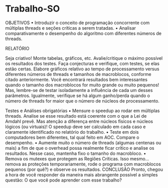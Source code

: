 # Trabalho-SO

OBJETIVOS
• Introduzir o conceito de programação concorrente com múltiplas threads e seções críticas a serem tratadas.
• Analisar comparativamente o desempenho do algoritmo com diferentes números de threads.


RELATÓRIO

Seja criativo! Monte tabelas, gráficos, etc. Avalie/critique o máximo possível os resultados dos testes. Faça conjecturas e verifique, com testes, se elas estão certas.
Elabore gráficos relativo ao tempo de processamento versus diferentes números de threads e tamanhos de macroblocos,
conforme citado anteriormente. Você encontrará resultados bem interessantes quando o tamanho dos macroblocos for muito
grande ou muito pequenos! Mas, lembre-se de testar isoladamente a influência de cada um desses parâmetros.
Igualmente, verifique se há algum ganho/perda quando o número de threads for maior que o número de núcleos de
processamento.

Testes e Análises obrigatórias
• Mensure o speedup ao rodar em múltiplas threads. Analise se esse resultado está coerente com o que a Lei de Amdahl
prevê. Mas atenção a diferença entre núcleos físicos e núcleos lógicos (ou virtuais)! O speedup deve ser calculado em
cada caso e claramente identificado no relatório do trabalho.
• Teste em dois computadores bem diferentes, tal qual feito em AOC. Compare o desempenho.
• Aumente muito o número de threads (algumas centenas ou mais) a fim de que o overhead possa realmente ficar
crítico e analise os resultados. Nesse caso, mantenha fixo o tamanho do macrobloco.
• Remova os mutexes que protegem as Regiões Críticas. Isso mesmo... remova as proteções temporariamente, rode o
programa com macroblocos pequenos (por quê?) e observe os resultados.
CONCLUSÃO
Pronto, chegou a hora de você responder da maneira mais abrangente possível a simples questão:
O que você pode aprender com esse trabalho?


